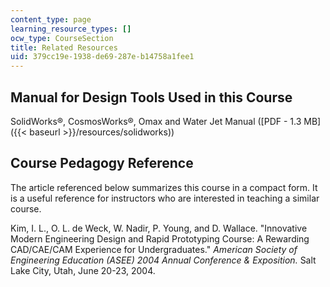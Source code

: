 ```yaml
---
content_type: page
learning_resource_types: []
ocw_type: CourseSection
title: Related Resources
uid: 379cc19e-1938-de69-287e-b14758a1fee1
---
```


Manual for Design Tools Used in this Course
-------------------------------------------

SolidWorks®, CosmosWorks®, Omax and Water Jet Manual ([PDF - 1.3 MB]({{< baseurl >}}/resources/solidworks))

Course Pedagogy Reference
-------------------------

The article referenced below summarizes this course in a compact form. It is a useful reference for instructors who are interested in teaching a similar course.

Kim, I. L., O. L. de Weck, W. Nadir, P. Young, and D. Wallace. "Innovative Modern Engineering Design and Rapid Prototyping Course: A Rewarding CAD/CAE/CAM Experience for Undergraduates." _American Society of Engineering Education (ASEE) 2004 Annual Conference & Exposition._ Salt Lake City, Utah, June 20-23, 2004.
